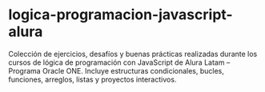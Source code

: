 # logica-programacion-javascript-alura
Colección de ejercicios, desafíos y buenas prácticas realizadas durante los cursos de lógica de programación con JavaScript de Alura Latam – Programa Oracle ONE. Incluye estructuras condicionales, bucles, funciones, arreglos, listas y proyectos interactivos.
